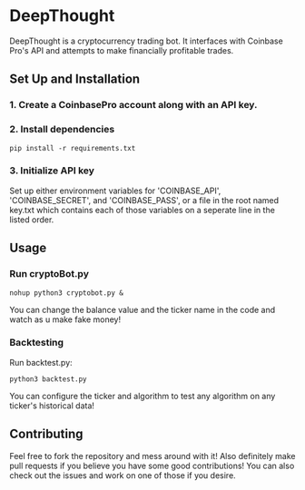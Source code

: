 # DeepThought

DeepThought is a cryptocurrency trading bot. 
It interfaces with Coinbase Pro's API and attempts to make 
financially profitable trades.

## Set Up and Installation

### 1. Create a CoinbasePro account along with an API key. 

### 2. Install dependencies
```
pip install -r requirements.txt
```

### 3. Initialize API key
Set up either environment variables for 'COINBASE_API', 'COINBASE_SECRET', and 'COINBASE_PASS', or a file in the root named key.txt which contains each of those variables on a seperate line in the listed order.

## Usage

### Run cryptoBot.py

```
nohup python3 cryptobot.py &
```

You can change the balance value and the ticker name in the code and watch as u make fake money!

### Backtesting

Run backtest.py:
```
python3 backtest.py
```

You can configure the ticker and algorithm to test any algorithm on any ticker's historical data!

## Contributing

Feel free to fork the repository and mess around with it! 
Also definitely make pull requests if you believe you have some good contributions!
You can also check out the issues and work on one of those if you desire.
